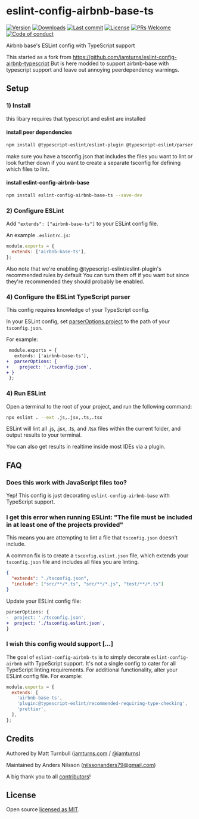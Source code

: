 # eslint-config-airbnb-base-ts

[![Version](https://img.shields.io/npm/v/eslint-config-airbnb-base-ts.svg?style=flat-square)](https://www.npmjs.com/package/eslint-config-airbnb-base-ts?activeTab=versions) [![Downloads](https://img.shields.io/npm/dt/eslint-config-airbnb-base-ts.svg?style=flat-square)](https://www.npmjs.com/package/eslint-config-airbnb-base-ts) [![Last commit](https://img.shields.io/github/last-commit/nilzona/eslint-config-airbnb-ts.svg?style=flat-square)](https://github.com/nilzona/eslint-config-airbnb-ts/graphs/commit-activity) [![License](https://img.shields.io/github/license/nilzona/eslint-config-airbnb-ts.svg?style=flat-square)](https://github.com/nilzona/eslint-config-airbnb-ts/blob/master/LICENSE) [![PRs Welcome](https://img.shields.io/badge/PRs-welcome-brightgreen.svg?style=flat-square)](https://github.com/nilzona/eslint-config-airbnb-ts/blob/master/CONTRIBUTING.md) [![Code of conduct](https://img.shields.io/badge/code%20of-conduct-ff69b4.svg?style=flat-square)](https://github.com/nilzona/eslint-config-airbnb-ts/blob/master/CODE_OF_CONDUCT.md)

Airbnb base's ESLint config with TypeScript support

This started as a fork from https://github.com/iamturns/eslint-config-airbnb-typescript
But is here modded to support airbnb-base with typescript support and leave out annoying peerdependency warnings.

## Setup

### 1) Install

this libary requires that typescript and eslint are installed

#### install peer dependencies

```bash
npm install @typescript-eslint/eslint-plugin @typescript-eslint/parser --save-dev
```

make sure you have a tsconfig.json that includes the files you want to lint or look further down if you want to create a separate tsconfig for defining which files to lint.

#### install eslint-config-airbnb-base

```bash
npm install eslint-config-airbnb-base-ts --save-dev
```

### 2) Configure ESLint

Add `"extends": ["airbnb-base-ts"]` to your ESLint config file.

An example `.eslintrc.js`:

```js
module.exports = {
  extends: ['airbnb-base-ts'],
};
```

Also note that we're enabling @typescript-eslint/eslint-plugin's recommended rules by default
You can turn them off if you want but since they're recommended they should probably be enabled.

### 4) Configure the ESLint TypeScript parser

This config requires knowledge of your TypeScript config.

In your ESLint config, set [parserOptions.project](https://github.com/typescript-eslint/typescript-eslint/tree/master/packages/parser#parseroptionsproject) to the path of your `tsconfig.json`.

For example:

```diff
 module.exports = {
   extends: ['airbnb-base-ts'],
+  parserOptions: {
+    project: './tsconfig.json',
+ }
 };
```

### 4) Run ESLint

Open a terminal to the root of your project, and run the following command:

```bash
npx eslint . --ext .js,.jsx,.ts,.tsx
```

ESLint will lint all .js, .jsx, .ts, and .tsx files within the current folder, and output results to your terminal.

You can also get results in realtime inside most IDEs via a plugin.

## FAQ

### Does this work with JavaScript files too?

Yep! This config is just decorating `eslint-config-airbnb-base` with TypeScript support.

### I get this error when running ESLint: "The file must be included in at least one of the projects provided"

This means you are attempting to lint a file that `tsconfig.json` doesn't include.

A common fix is to create a `tsconfig.eslint.json` file, which extends your `tsconfig.json` file and includes all files you are linting.

```json
{
  "extends": "./tsconfig.json",
  "include": ["src/**/*.ts", "src/**/*.js", "test/**/*.ts"]
}
```

Update your ESLint config file:

```diff
parserOptions: {
-  project: './tsconfig.json',
+  project: './tsconfig.eslint.json',
}
```

### I wish this config would support [...]

The goal of `eslint-config-airbnb-ts` is to simply decorate `eslint-config-airbnb` with TypeScript support. It's not a single config to cater for all TypeScript linting requirements. For additional functionality, alter your ESLint config file. For example:

```js
module.exports = {
  extends: [
    'airbnb-base-ts',
    'plugin:@typescript-eslint/recommended-requiring-type-checking',
    'prettier',
  ],
};
```

## Credits

Authored by Matt Turnbull ([iamturns.com](https://iamturns.com) / [@iamturns](https://twitter.com/iamturns))

Maintained by Anders Nilsson (nilssonanders79@gmail.com)

A big thank you to all [contributors](https://github.com/nilzona/eslint-config-airbnb-ts/graphs/contributors)!

## License

Open source [licensed as MIT](https://github.com/nilzona/eslint-config-airbnb-ts/blob/master/LICENSE).
